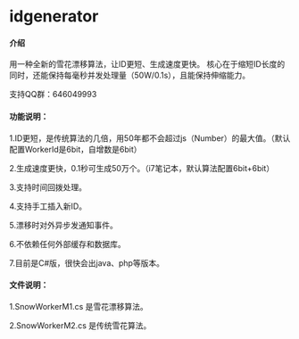 # idgenerator

#### 介绍
用一种全新的雪花漂移算法，让ID更短、生成速度更快。
核心在于缩短ID长度的同时，还能保持每毫秒并发处理量（50W/0.1s），且能保持伸缩能力。

支持QQ群：646049993


#### 功能说明：

1.ID更短，是传统算法的几倍，用50年都不会超过js（Number）的最大值。（默认配置WorkerId是6bit，自增数是6bit）

2.生成速度更快，0.1秒可生成50万个。（i7笔记本，默认算法配置6bit+6bit）

3.支持时间回拨处理。

4.支持手工插入新ID。

5.漂移时对外异步发通知事件。

6.不依赖任何外部缓存和数据库。

7.目前是C#版，很快会出java、php等版本。


#### 文件说明：

1.SnowWorkerM1.cs 是雪花漂移算法。

2.SnowWorkerM2.cs 是传统雪花算法。

